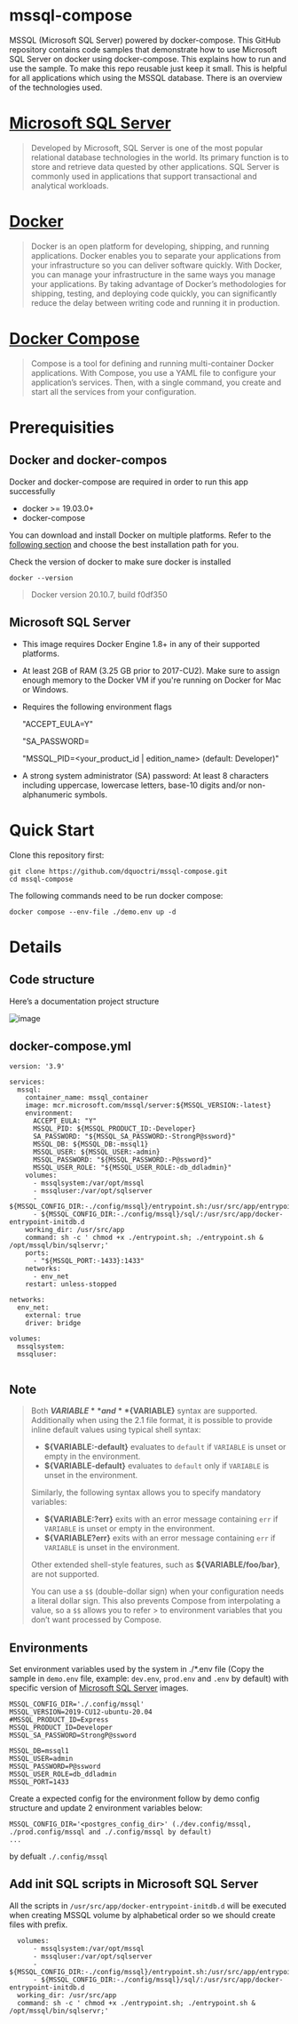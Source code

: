 # mssql-compose
MSSQL (Microsoft SQL Server) powered by docker-compose. This GitHub repository contains code samples that demonstrate how to use Microsoft SQL Server on docker using docker-compose. This explains how to run and use the sample. To make this repo reusable just keep it small. This is helpful for all applications which using the MSSQL database. There is an overview of the technologies used.

# [Microsoft SQL Server](https://www.microsoft.com/en-us/sql-server/sql-server-downloads)
> Developed by Microsoft, SQL Server is one of the most popular relational database technologies in the world. Its primary function is to store and retrieve data quested by other applications. SQL Server is commonly used in applications that support transactional and analytical workloads.

# [Docker](https://docs.docker.com/get-started/overview)
> Docker is an open platform for developing, shipping, and running applications. Docker enables you to separate your applications from your infrastructure so you can deliver software quickly. With Docker, you can manage your infrastructure in the same ways you manage your applications. By taking advantage of Docker’s methodologies for shipping, testing, and deploying code quickly, you can significantly reduce the delay between writing code and running it in production.

# [Docker Compose](https://docs.docker.com/compose/)
> Compose is a tool for defining and running multi-container Docker applications. With Compose, you use a YAML file to configure your application’s services. Then, with a single command, you create and start all the services from your configuration.

# Prerequisities
## Docker and docker-compos
Docker and docker-compose are required in order to run this app successfully
* docker >= 19.03.0+
* docker-compose

You can download and install Docker on multiple platforms. Refer to the [following section](https://docs.docker.com/get-docker/) and choose the best installation path for you.

Check the version of docker to make sure docker is installed

```
docker --version
```
> Docker version 20.10.7, build f0df350

## Microsoft SQL Server
* This image requires Docker Engine 1.8+ in any of their supported platforms.

* At least 2GB of RAM (3.25 GB prior to 2017-CU2). Make sure to assign enough memory to the Docker VM if you're running on Docker for Mac or Windows.

* Requires the following environment flags

  "ACCEPT_EULA=Y"

  "SA_PASSWORD=

  "MSSQL_PID=<your_product_id | edition_name> (default: Developer)"

* A strong system administrator (SA) password: At least 8 characters including uppercase, lowercase letters, base-10 digits and/or non-alphanumeric symbols.


# Quick Start

Clone this repository first:

```
git clone https://github.com/dquoctri/mssql-compose.git
cd mssql-compose
```
The following commands need to be run docker compose:

```
docker compose --env-file ./demo.env up -d
```
# Details
## Code structure

Here’s a documentation project structure

![image](https://user-images.githubusercontent.com/87698179/133193820-26c6c416-f449-4d5f-a48b-74d08882f5d0.png)

## docker-compose.yml

```
version: '3.9'

services:
  mssql:
    container_name: mssql_container
    image: mcr.microsoft.com/mssql/server:${MSSQL_VERSION:-latest}
    environment:
      ACCEPT_EULA: "Y"
      MSSQL_PID: ${MSSQL_PRODUCT_ID:-Developer}
      SA_PASSWORD: "${MSSQL_SA_PASSWORD:-StrongP@ssword}"
      MSSQL_DB: ${MSSQL_DB:-mssql1}
      MSSQL_USER: ${MSSQL_USER:-admin}
      MSSQL_PASSWORD: "${MSSQL_PASSWORD:-P@ssword}"
      MSSQL_USER_ROLE: "${MSSQL_USER_ROLE:-db_ddladmin}"
    volumes:
      - mssqlsystem:/var/opt/mssql
      - mssqluser:/var/opt/sqlserver
      - ${MSSQL_CONFIG_DIR:-./config/mssql}/entrypoint.sh:/usr/src/app/entrypoint.sh
      - ${MSSQL_CONFIG_DIR:-./config/mssql}/sql/:/usr/src/app/docker-entrypoint-initdb.d
    working_dir: /usr/src/app
    command: sh -c ' chmod +x ./entrypoint.sh; ./entrypoint.sh & /opt/mssql/bin/sqlservr;'
    ports:
      - "${MSSQL_PORT:-1433}:1433"
    networks:
      - env_net
    restart: unless-stopped

networks:
  env_net:
    external: true
    driver: bridge

volumes:
  mssqlsystem:
  mssqluser:
  
```

## Note
> Both **$VARIABLE** and **${VARIABLE}** syntax are supported. Additionally when using the 2.1 file format, it is possible to provide inline default values using typical shell syntax:
> 
> - **${VARIABLE:-default}** evaluates to `default` if `VARIABLE` is unset or empty in the environment.
> - **${VARIABLE-default}** evaluates to `default` only if `VARIABLE` is unset in the environment.
> 
> Similarly, the following syntax allows you to specify mandatory variables:
> 
> - **${VARIABLE:?err}** exits with an error message containing `err` if `VARIABLE` is unset or empty in the environment.
> - **${VARIABLE?err}** exits with an error message containing `err` if `VARIABLE` is unset in the environment.
> 
> Other extended shell-style features, such as **${VARIABLE/foo/bar}**, are not supported.
> 
> You can use a `$$` (double-dollar sign) when your configuration needs a literal dollar sign. This also prevents Compose from interpolating a value, so a `$$` allows you to refer > to environment variables that you don’t want processed by Compose.

## Environments

Set environment variables used by the system in ./*.env file (Copy the sample in `demo.env` file, example: `dev.env`, `prod.env` and `.env` by default) with specific version of [Microsoft SQL Server](https://hub.docker.com/_/microsoft-mssql-server) images. 


```
MSSQL_CONFIG_DIR='./.config/mssql'
MSSQL_VERSION=2019-CU12-ubuntu-20.04
#MSSQL_PRODUCT_ID=Express
MSSQL_PRODUCT_ID=Developer
MSSQL_SA_PASSWORD=StrongP@ssword

MSSQL_DB=mssql1
MSSQL_USER=admin
MSSQL_PASSWORD=P@ssword
MSSQL_USER_ROLE=db_ddladmin
MSSQL_PORT=1433

```

Create a expected config for the environment follow by demo config structure and update 2 environment variables below: 
```
MSSQL_CONFIG_DIR='<postgres_config_dir>' (./dev.config/mssql, ./prod.config/mssql and ./.config/mssql by default)
...
```
by defualt `./.config/mssql`

## Add init SQL scripts in Microsoft SQL Server
All the scripts in `/usr/src/app/docker-entrypoint-initdb.d` will be executed when creating MSSQL volume by alphabetical order so we should create files with prefix.

```
  volumes:
      - mssqlsystem:/var/opt/mssql
      - mssqluser:/var/opt/sqlserver
      - ${MSSQL_CONFIG_DIR:-./config/mssql}/entrypoint.sh:/usr/src/app/entrypoint.sh
      - ${MSSQL_CONFIG_DIR:-./config/mssql}/sql/:/usr/src/app/docker-entrypoint-initdb.d
  working_dir: /usr/src/app
  command: sh -c ' chmod +x ./entrypoint.sh; ./entrypoint.sh & /opt/mssql/bin/sqlservr;'
```
